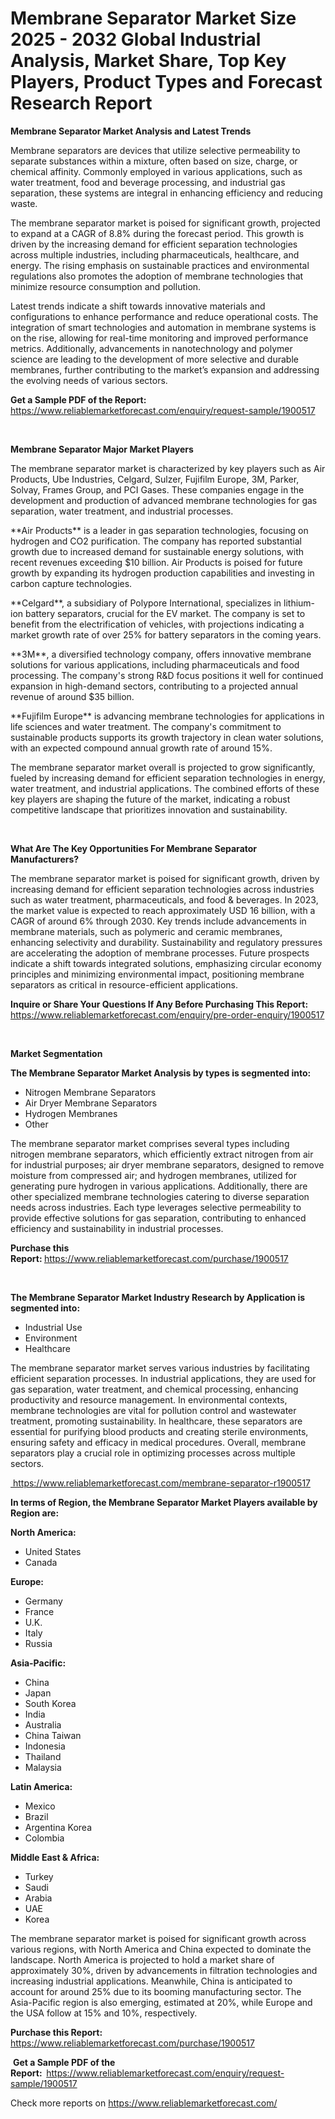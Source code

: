 <p><h1>Membrane Separator Market Size 2025 - 2032 Global Industrial Analysis, Market Share, Top Key Players, Product Types and Forecast Research Report</h1></p><p><strong>Membrane Separator Market Analysis and Latest Trends</strong></p>
<p><p>Membrane separators are devices that utilize selective permeability to separate substances within a mixture, often based on size, charge, or chemical affinity. Commonly employed in various applications, such as water treatment, food and beverage processing, and industrial gas separation, these systems are integral in enhancing efficiency and reducing waste.</p><p>The membrane separator market is poised for significant growth, projected to expand at a CAGR of 8.8% during the forecast period. This growth is driven by the increasing demand for efficient separation technologies across multiple industries, including pharmaceuticals, healthcare, and energy. The rising emphasis on sustainable practices and environmental regulations also promotes the adoption of membrane technologies that minimize resource consumption and pollution.</p><p>Latest trends indicate a shift towards innovative materials and configurations to enhance performance and reduce operational costs. The integration of smart technologies and automation in membrane systems is on the rise, allowing for real-time monitoring and improved performance metrics. Additionally, advancements in nanotechnology and polymer science are leading to the development of more selective and durable membranes, further contributing to the market’s expansion and addressing the evolving needs of various sectors.</p></p>
<p><strong>Get a Sample PDF of the Report:&nbsp;</strong> <a href="https://www.reliablemarketforecast.com/enquiry/request-sample/1900517?utm_campaign=3081&utm_medium=2&utm_source=Github&utm_content=ia&utm_term=11042025&utm_id=membrane-separator">https://www.reliablemarketforecast.com/enquiry/request-sample/1900517</a></p>
<p>&nbsp;</p>
<p><strong>Membrane Separator Major Market Players</strong></p>
<p><p>The membrane separator market is characterized by key players such as Air Products, Ube Industries, Celgard, Sulzer, Fujifilm Europe, 3M, Parker, Solvay, Frames Group, and PCI Gases. These companies engage in the development and production of advanced membrane technologies for gas separation, water treatment, and industrial processes.</p><p>**Air Products** is a leader in gas separation technologies, focusing on hydrogen and CO2 purification. The company has reported substantial growth due to increased demand for sustainable energy solutions, with recent revenues exceeding $10 billion. Air Products is poised for future growth by expanding its hydrogen production capabilities and investing in carbon capture technologies.</p><p>**Celgard**, a subsidiary of Polypore International, specializes in lithium-ion battery separators, crucial for the EV market. The company is set to benefit from the electrification of vehicles, with projections indicating a market growth rate of over 25% for battery separators in the coming years.</p><p>**3M**, a diversified technology company, offers innovative membrane solutions for various applications, including pharmaceuticals and food processing. The company's strong R&D focus positions it well for continued expansion in high-demand sectors, contributing to a projected annual revenue of around $35 billion.</p><p>**Fujifilm Europe** is advancing membrane technologies for applications in life sciences and water treatment. The company's commitment to sustainable products supports its growth trajectory in clean water solutions, with an expected compound annual growth rate of around 15%.</p><p>The membrane separator market overall is projected to grow significantly, fueled by increasing demand for efficient separation technologies in energy, water treatment, and industrial applications. The combined efforts of these key players are shaping the future of the market, indicating a robust competitive landscape that prioritizes innovation and sustainability.</p></p>
<p>&nbsp;</p>
<p><strong>What Are The Key Opportunities For Membrane Separator Manufacturers?</strong></p>
<p><p>The membrane separator market is poised for significant growth, driven by increasing demand for efficient separation technologies across industries such as water treatment, pharmaceuticals, and food & beverages. In 2023, the market value is expected to reach approximately USD 16 billion, with a CAGR of around 6% through 2030. Key trends include advancements in membrane materials, such as polymeric and ceramic membranes, enhancing selectivity and durability. Sustainability and regulatory pressures are accelerating the adoption of membrane processes. Future prospects indicate a shift towards integrated solutions, emphasizing circular economy principles and minimizing environmental impact, positioning membrane separators as critical in resource-efficient applications.</p></p>
<p><strong>Inquire or Share Your Questions If Any Before Purchasing This Report:</strong> <a href="https://www.reliablemarketforecast.com/enquiry/pre-order-enquiry/1900517?utm_campaign=3081&utm_medium=2&utm_source=Github&utm_content=ia&utm_term=11042025&utm_id=membrane-separator">https://www.reliablemarketforecast.com/enquiry/pre-order-enquiry/1900517</a></p>
<p>&nbsp;</p>
<p><strong>Market Segmentation</strong></p>
<p><strong>The Membrane Separator Market Analysis by types is segmented into:</strong></p>
<p><ul><li>Nitrogen Membrane Separators</li><li>Air Dryer Membrane Separators</li><li>Hydrogen Membranes</li><li>Other</li></ul></p>
<p><p>The membrane separator market comprises several types including nitrogen membrane separators, which efficiently extract nitrogen from air for industrial purposes; air dryer membrane separators, designed to remove moisture from compressed air; and hydrogen membranes, utilized for generating pure hydrogen in various applications. Additionally, there are other specialized membrane technologies catering to diverse separation needs across industries. Each type leverages selective permeability to provide effective solutions for gas separation, contributing to enhanced efficiency and sustainability in industrial processes.</p></p>
<p><strong>Purchase this Report:&nbsp;</strong><a href="https://www.reliablemarketforecast.com/purchase/1900517?utm_campaign=3081&utm_medium=2&utm_source=Github&utm_content=ia&utm_term=11042025&utm_id=membrane-separator">https://www.reliablemarketforecast.com/purchase/1900517</a></p>
<p>&nbsp;</p>
<p><strong>The Membrane Separator Market Industry Research by Application is segmented into:</strong></p>
<p><ul><li>Industrial Use</li><li>Environment</li><li>Healthcare</li></ul></p>
<p><p>The membrane separator market serves various industries by facilitating efficient separation processes. In industrial applications, they are used for gas separation, water treatment, and chemical processing, enhancing productivity and resource management. In environmental contexts, membrane technologies are vital for pollution control and wastewater treatment, promoting sustainability. In healthcare, these separators are essential for purifying blood products and creating sterile environments, ensuring safety and efficacy in medical procedures. Overall, membrane separators play a crucial role in optimizing processes across multiple sectors.</p></p>
<p><a href="https://www.reliablemarketforecast.com/membrane-separator-r1900517?utm_campaign=3081&utm_medium=2&utm_source=Github&utm_content=ia&utm_term=11042025&utm_id=membrane-separator">&nbsp;https://www.reliablemarketforecast.com/membrane-separator-r1900517</a></p>
<p><strong>In terms of Region, the Membrane Separator Market Players available by Region are:</strong></p>
<p>
    <p> <strong> North America: </strong>
        <ul>
            <li>United States</li>
            <li>Canada</li>
        </ul>
        </p> 
    <p> <strong> Europe: </strong>
        <ul>
            <li>Germany</li>
            <li>France</li>
            <li>U.K.</li>
            <li>Italy</li>
            <li>Russia</li>
        </ul>
        </p> 
    <p> <strong> Asia-Pacific: </strong>
        <ul>
            <li>China</li>
            <li>Japan</li>
            <li>South Korea</li>
            <li>India</li>
            <li>Australia</li>
            <li>China Taiwan</li>
            <li>Indonesia</li>
            <li>Thailand</li>
            <li>Malaysia</li>
        </ul>
        </p> 
    <p> <strong> Latin America: </strong>
        <ul>
            <li>Mexico</li>
            <li>Brazil</li>
            <li>Argentina Korea</li>
            <li>Colombia</li>
        </ul>
        </p> 
    <p> <strong> Middle East & Africa: </strong>
        <ul>
            <li>Turkey</li>
            <li>Saudi</li>
            <li>Arabia</li>
            <li>UAE</li>
            <li>Korea</li>
        </ul>
    </p>
    </p>
<p><p>The membrane separator market is poised for significant growth across various regions, with North America and China expected to dominate the landscape. North America is projected to hold a market share of approximately 30%, driven by advancements in filtration technologies and increasing industrial applications. Meanwhile, China is anticipated to account for around 25% due to its booming manufacturing sector. The Asia-Pacific region is also emerging, estimated at 20%, while Europe and the USA follow at 15% and 10%, respectively.</p></p>
<p><strong>Purchase this Report: </strong><a href="https://www.reliablemarketforecast.com/purchase/1900517?utm_campaign=3081&utm_medium=2&utm_source=Github&utm_content=ia&utm_term=11042025&utm_id=membrane-separator">https://www.reliablemarketforecast.com/purchase/1900517</a></p>
<p>&nbsp;<strong>Get a Sample PDF of the Report:&nbsp;&nbsp;</strong><a href="https://www.reliablemarketforecast.com/enquiry/request-sample/1900517?utm_campaign=3081&utm_medium=2&utm_source=Github&utm_content=ia&utm_term=11042025&utm_id=membrane-separator">https://www.reliablemarketforecast.com/enquiry/request-sample/1900517</a></p>
<p><strong></strong></p>
<p>Check more reports on <a href="https://www.reliablemarketforecast.com/?utm_campaign=3081&utm_medium=2&utm_source=Github&utm_content=ia&utm_term=11042025&utm_id=membrane-separator">https://www.reliablemarketforecast.com/</a></p>